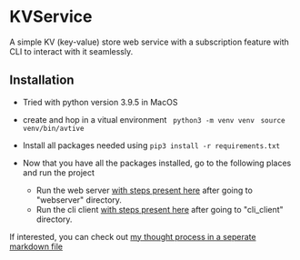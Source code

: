 # KVService
 
 A simple KV (key-value) store web service with a subscription feature with CLI to interact with it seamlessly.


## Installation 

- Tried with python version 3.9.5 in MacOS
- create and hop in a vitual environment 
``` python3 -m venv venv```
``` source venv/bin/avtive```

- Install all packages needed using
```pip3 install -r requirements.txt```

- Now that you have all the packages installed, go to the following places and run the project
    - Run the web server [with steps present here](/web_server/README.md) after going to "webserver" directory.
    - Run the cli client [with steps present here](/cli_client/README.md) after going to "cli_client" directory.

If interested, you can check out [my thought process in a seperate markdown file](thought_process.md)